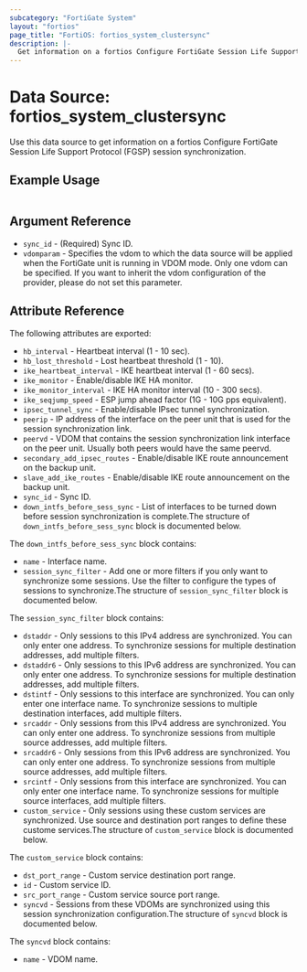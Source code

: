 ```yaml
---
subcategory: "FortiGate System"
layout: "fortios"
page_title: "FortiOS: fortios_system_clustersync"
description: |-
  Get information on a fortios Configure FortiGate Session Life Support Protocol (FGSP) session synchronization.
---
```


# Data Source: fortios_system_clustersync
Use this data source to get information on a fortios Configure FortiGate Session Life Support Protocol (FGSP) session synchronization.


## Example Usage

```hcl

```

## Argument Reference

* `sync_id` - (Required) Sync ID.
* `vdomparam` - Specifies the vdom to which the data source will be applied when the FortiGate unit is running in VDOM mode. Only one vdom can be specified. If you want to inherit the vdom configuration of the provider, please do not set this parameter.

## Attribute Reference

The following attributes are exported:

* `hb_interval` - Heartbeat interval (1 - 10 sec).
* `hb_lost_threshold` - Lost heartbeat threshold (1 - 10).
* `ike_heartbeat_interval` - IKE heartbeat interval (1 - 60 secs).
* `ike_monitor` - Enable/disable IKE HA monitor.
* `ike_monitor_interval` - IKE HA monitor interval (10 - 300 secs).
* `ike_seqjump_speed` - ESP jump ahead factor (1G - 10G pps equivalent).
* `ipsec_tunnel_sync` - Enable/disable IPsec tunnel synchronization.
* `peerip` - IP address of the interface on the peer unit that is used for the session synchronization link.
* `peervd` - VDOM that contains the session synchronization link interface on the peer unit. Usually both peers would have the same peervd.
* `secondary_add_ipsec_routes` - Enable/disable IKE route announcement on the backup unit.
* `slave_add_ike_routes` - Enable/disable IKE route announcement on the backup unit.
* `sync_id` - Sync ID.
* `down_intfs_before_sess_sync` - List of interfaces to be turned down before session synchronization is complete.The structure of `down_intfs_before_sess_sync` block is documented below.

The `down_intfs_before_sess_sync` block contains:

* `name` - Interface name.
* `session_sync_filter` - Add one or more filters if you only want to synchronize some sessions. Use the filter to configure the types of sessions to synchronize.The structure of `session_sync_filter` block is documented below.

The `session_sync_filter` block contains:

* `dstaddr` - Only sessions to this IPv4 address are synchronized. You can only enter one address. To synchronize sessions for multiple destination addresses, add multiple filters.
* `dstaddr6` - Only sessions to this IPv6 address are synchronized. You can only enter one address. To synchronize sessions for multiple destination addresses, add multiple filters.
* `dstintf` - Only sessions to this interface are synchronized. You can only enter one interface name. To synchronize sessions to multiple destination interfaces, add multiple filters.
* `srcaddr` - Only sessions from this IPv4 address are synchronized. You can only enter one address. To synchronize sessions from multiple source addresses, add multiple filters.
* `srcaddr6` - Only sessions from this IPv6 address are synchronized. You can only enter one address. To synchronize sessions from multiple source addresses, add multiple filters.
* `srcintf` - Only sessions from this interface are synchronized. You can only enter one interface name. To synchronize sessions for multiple source interfaces, add multiple filters.
* `custom_service` - Only sessions using these custom services are synchronized. Use source and destination port ranges to define these custome services.The structure of `custom_service` block is documented below.

The `custom_service` block contains:

* `dst_port_range` - Custom service destination port range.
* `id` - Custom service ID.
* `src_port_range` - Custom service source port range.
* `syncvd` - Sessions from these VDOMs are synchronized using this session synchronization configuration.The structure of `syncvd` block is documented below.

The `syncvd` block contains:

* `name` - VDOM name.

